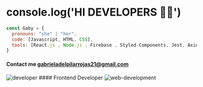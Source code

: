 
# console.log('HI DEVELOPERS 👩‍💻')


```javascript
const Gaby = {
  pronouns: "she" | "her",
  code: [Javascript, HTML, CSS],
  tools: [React.js , Node.js , Firebase , Styled-Components, Jest, Axios],
}
```

#### Contact me gabrieladelpilarrojas21@gmail.com
![developer](https://user-images.githubusercontent.com/77763655/194678470-0f34990b-7138-4476-aab7-2df154c690a8.png) #### Frontend Developer ![web-development](https://user-images.githubusercontent.com/77763655/194678438-cc2ca67d-830e-4ded-aa37-b2c2bd2d3911.png)


